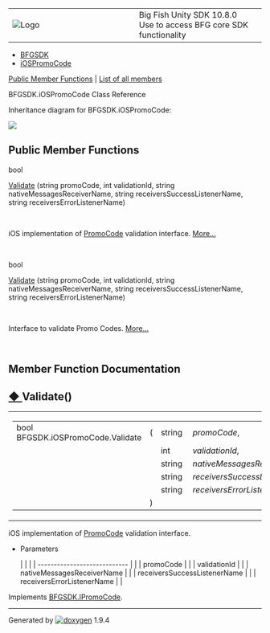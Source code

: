 <table>
<colgroup>
<col style="width: 50%" />
<col style="width: 50%" />
</colgroup>
<tbody>
<tr class="odd">
<td><img src="Icon-100.png" alt="Logo" /></td>
<td><div id="projectname">
Big Fish Unity SDK<span id="projectnumber"> 10.8.0</span>
</div>
<div id="projectbrief">
Use to access BFG core SDK functionality
</div></td>
</tr>
</tbody>
</table>

  - [BFGSDK](namespace_b_f_g_s_d_k.html)
  - [iOSPromoCode](class_b_f_g_s_d_k_1_1i_o_s_promo_code.html)

[Public Member Functions](#pub-methods) | [List of all
members](class_b_f_g_s_d_k_1_1i_o_s_promo_code-members.html)

BFGSDK.iOSPromoCode Class Reference

Inheritance diagram for BFGSDK.iOSPromoCode:

![](class_b_f_g_s_d_k_1_1i_o_s_promo_code.png)

##  Public Member Functions

bool 

[Validate](class_b_f_g_s_d_k_1_1i_o_s_promo_code.html#adf7444bb9b8fe74bdee73a6fe33d057c)
(string promoCode, int validationId, string nativeMessagesReceiverName,
string receiversSuccessListenerName, string receiversErrorListenerName)

 

iOS implementation of
[PromoCode](class_b_f_g_s_d_k_1_1_promo_code.html "Validates promotional codes to asynchronously return JSON formatted payloads associated with them.")
validation interface.
[More...](class_b_f_g_s_d_k_1_1i_o_s_promo_code.html#adf7444bb9b8fe74bdee73a6fe33d057c)  

 

bool 

[Validate](interface_b_f_g_s_d_k_1_1_i_promo_code.html#aa4069bb614bfdfe60236a558729a88d6)
(string promoCode, int validationId, string nativeMessagesReceiverName,
string receiversSuccessListenerName, string receiversErrorListenerName)

 

Interface to validate Promo Codes.
[More...](interface_b_f_g_s_d_k_1_1_i_promo_code.html#aa4069bb614bfdfe60236a558729a88d6)  

 

## Member Function Documentation

## [◆ ](#adf7444bb9b8fe74bdee73a6fe33d057c)Validate()

<table>
<colgroup>
<col style="width: 50%" />
<col style="width: 50%" />
</colgroup>
<tbody>
<tr class="odd">
<td><table>
<tbody>
<tr class="odd">
<td>bool BFGSDK.iOSPromoCode.Validate</td>
<td>(</td>
<td>string </td>
<td><em>promoCode</em>,</td>
</tr>
<tr class="even">
<td></td>
<td></td>
<td>int </td>
<td><em>validationId</em>,</td>
</tr>
<tr class="odd">
<td></td>
<td></td>
<td>string </td>
<td><em>nativeMessagesReceiverName</em>,</td>
</tr>
<tr class="even">
<td></td>
<td></td>
<td>string </td>
<td><em>receiversSuccessListenerName</em>,</td>
</tr>
<tr class="odd">
<td></td>
<td></td>
<td>string </td>
<td><em>receiversErrorListenerName</em> </td>
</tr>
<tr class="even">
<td></td>
<td>)</td>
<td></td>
<td></td>
</tr>
</tbody>
</table></td>
<td><span class="mlabels"><span class="mlabel">inline</span></span></td>
</tr>
</tbody>
</table>

iOS implementation of
[PromoCode](class_b_f_g_s_d_k_1_1_promo_code.html "Validates promotional codes to asynchronously return JSON formatted payloads associated with them.")
validation interface.

  - Parameters
    
    |                              |  |
    | ---------------------------- |  |
    | promoCode                    |  |
    | validationId                 |  |
    | nativeMessagesReceiverName   |  |
    | receiversSuccessListenerName |  |
    | receiversErrorListenerName   |  |
    

Implements
[BFGSDK.IPromoCode](interface_b_f_g_s_d_k_1_1_i_promo_code.html#aa4069bb614bfdfe60236a558729a88d6).

-----

Generated
by [![doxygen](doxygen.svg)](https://www.doxygen.org/index.html) 1.9.4
